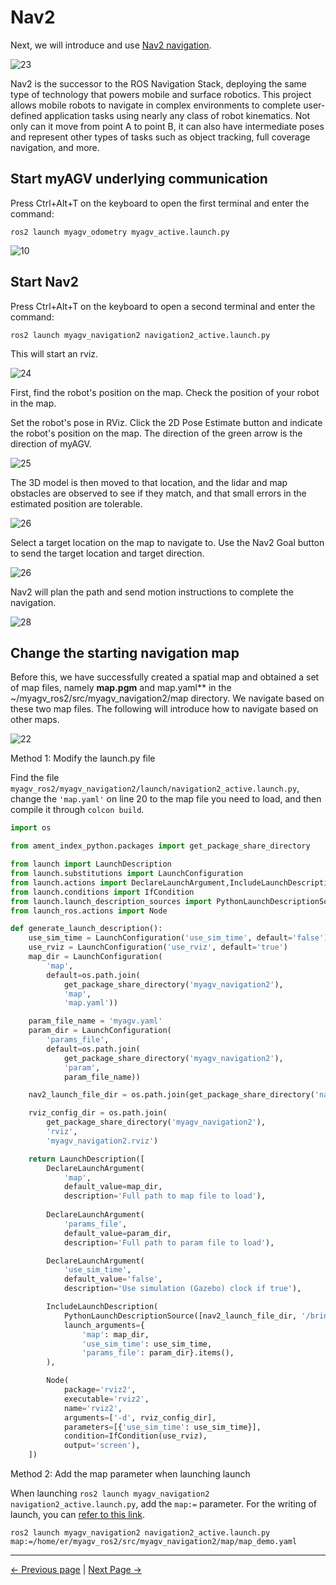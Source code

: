 # Nav2

Next, we will introduce and use [Nav2 navigation](https://docs.nav2.org/).

![23](../../resources/6-SDKDevelopment/6.3/23.png)

Nav2 is the successor to the ROS Navigation Stack, deploying the same type of technology that powers mobile and surface robotics. This project allows mobile robots to navigate in complex environments to complete user-defined application tasks using nearly any class of robot kinematics. Not only can it move from point A to point B, it can also have intermediate poses and represent other types of tasks such as object tracking, full coverage navigation, and more.

## Start myAGV underlying communication

Press Ctrl+Alt+T on the keyboard to open the first terminal and enter the command:

```
ros2 launch myagv_odometry myagv_active.launch.py
```

![10](../../resources/6-SDKDevelopment/6.3/10.png)

## Start Nav2

Press Ctrl+Alt+T on the keyboard to open a second terminal and enter the command:

```
ros2 launch myagv_navigation2 navigation2_active.launch.py
```

This will start an rviz.

![24](../../resources/6-SDKDevelopment/6.3/24.png)

First, find the robot's position on the map. Check the position of your robot in the map.

Set the robot's pose in RViz. Click the 2D Pose Estimate button and indicate the robot's position on the map. The direction of the green arrow is the direction of myAGV.

![25](../../resources/6-SDKDevelopment/6.3/25.png)

The 3D model is then moved to that location, and the lidar and map obstacles are observed to see if they match, and that small errors in the estimated position are tolerable.

![26](../../resources/6-SDKDevelopment/6.3/26.png)

Select a target location on the map to navigate to. Use the Nav2 Goal button to send the target location and target direction.

![26](../../resources/6-SDKDevelopment/6.3/27.png)

Nav2 will plan the path and send motion instructions to complete the navigation.

![28](../../resources/6-SDKDevelopment/6.3/28.png)

## Change the starting navigation map

Before this, we have successfully created a spatial map and obtained a set of map files, namely **map.pgm** and map.yaml** in the ~/myagv_ros2/src/myagv_navigation2/map directory. We navigate based on these two map files. The following will introduce how to navigate based on other maps.

![22](../../resources/6-SDKDevelopment/6.3/22.png)

Method 1: Modify the launch.py ​​file

Find the file `myagv_ros2/myagv_navigation2/launch/navigation2_active.launch.py`, change the `'map.yaml'` on line 20 to the map file you need to load, and then compile it through `colcon build`.

```python
import os

from ament_index_python.packages import get_package_share_directory

from launch import LaunchDescription
from launch.substitutions import LaunchConfiguration
from launch.actions import DeclareLaunchArgument,IncludeLaunchDescription
from launch.conditions import IfCondition
from launch.launch_description_sources import PythonLaunchDescriptionSource
from launch_ros.actions import Node

def generate_launch_description():
    use_sim_time = LaunchConfiguration('use_sim_time', default='false')
    use_rviz = LaunchConfiguration('use_rviz', default='true')
    map_dir = LaunchConfiguration(
        'map',
        default=os.path.join(
            get_package_share_directory('myagv_navigation2'),
            'map',
            'map.yaml'))

    param_file_name = 'myagv.yaml'
    param_dir = LaunchConfiguration(
        'params_file',
        default=os.path.join(
            get_package_share_directory('myagv_navigation2'),
            'param',
            param_file_name))

    nav2_launch_file_dir = os.path.join(get_package_share_directory('nav2_bringup'), 'launch')

    rviz_config_dir = os.path.join(
        get_package_share_directory('myagv_navigation2'),
        'rviz',
        'myagv_navigation2.rviz')

    return LaunchDescription([
        DeclareLaunchArgument(
            'map',
            default_value=map_dir,
            description='Full path to map file to load'),
    
        DeclareLaunchArgument(
            'params_file',
            default_value=param_dir,
            description='Full path to param file to load'),

        DeclareLaunchArgument(
            'use_sim_time',
            default_value='false',
            description='Use simulation (Gazebo) clock if true'),

        IncludeLaunchDescription(
            PythonLaunchDescriptionSource([nav2_launch_file_dir, '/bringup_launch.py']),
            launch_arguments={
                'map': map_dir,
                'use_sim_time': use_sim_time,
                'params_file': param_dir}.items(),
        ),

        Node(
            package='rviz2',
            executable='rviz2',
            name='rviz2',
            arguments=['-d', rviz_config_dir],
            parameters=[{'use_sim_time': use_sim_time}],
            condition=IfCondition(use_rviz),
            output='screen'),
    ])
```

Method 2: Add the map parameter when launching launch

When launching `ros2 launch myagv_navigation2 navigation2_active.launch.py`, add the `map:=` parameter. For the writing of launch, you can [refer to this link](https://docs.ros.org/en/galactic/Tutorials/Intermediate/Launch/Using-Substitutions.html).

```
ros2 launch myagv_navigation2 navigation2_active.launch.py map:=/home/er/myagv_ros2/src/myagv_navigation2/map/map_demo.yaml
```

---

[← Previous page](6.2.6-Real-time_Mapping_with_Cartographer.md) | [Next Page →](6.2.8-Rtabmap.md)
